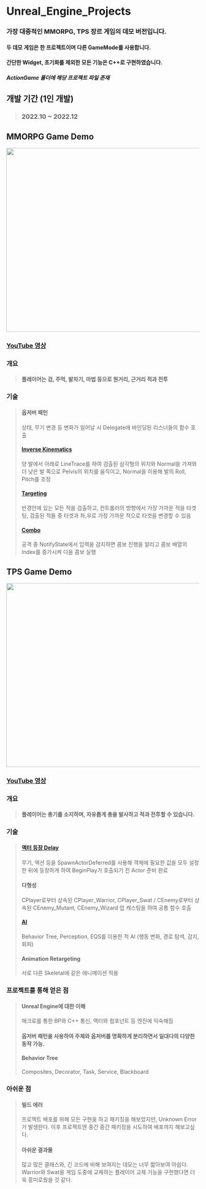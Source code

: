 # Unreal_Engine_Projects
### 가장 대중적인 MMORPG, TPS 장르 게임의 데모 버전입니다.
#### 두 데모 게임은 한 프로젝트이며 다른 GameMode를 사용합니다.
#### 간단한 Widget, 초기화를 제외한 모든 기능은 C++로 구현하였습니다.
##### ActionGame 폴더에 해당 프로젝트 파일 존재

## 개발 기간 (1인 개발)
> ### 2022.10 ~ 2022.12

## MMORPG Game Demo
<div aling="center">
  <img src="https://github.com/Chanwoongs/Unreal_Engine_Projects/assets/26241243/16deceb2-699d-43ec-b070-023f839ef957" width="854" height="480"/>    
</div>

### [YouTube 영상](https://www.youtube.com/watch?v=o6TL89M1M4o)

### 개요
> #### 플레이어는 검, 주먹, 발차기, 마법 등으로 원거리, 근거리 적과 전투

### 기술
> #### 옵저버 패턴
> 상태, 무기 변경 등 변화가 일어날 시 Delegate에 바인딩된 리스너들의 함수 호출
> #### [Inverse Kinematics](https://github.com/Chanwoongs/Unreal_Engine_Projects/blob/main/C%2B%2B/ActionGame/Source/ActionGame/Components/CFeetComponent.cpp)
> 양 발에서 아래로 LineTrace를 하여 검출된 삼각형의 위치와 Normal을 가져와 더 낮은 발 쪽으로 Pelvis의 위치를 움직이고, Normal을 이용해 발의 Roll, Pitch를 조정
> #### [Targeting](https://github.com/Chanwoongs/Unreal_Engine_Projects/blob/main/C%2B%2B/ActionGame/Source/ActionGame/Components/CTargetComponent.cpp)
> 반경안에 있는 모든 적을 검출하고, 컨트롤러의 방향에서 가장 가까운 적을 타겟팅, 검출된 적들 중 타겟과 좌,우로 가장 가까운 적으로 타겟을 변경할 수 있음
> #### [Combo](https://github.com/Chanwoongs/Unreal_Engine_Projects/blob/main/C%2B%2B/ActionGame/Source/ActionGame/Actions/CDoAction_Melee.cpp)
> 공격 중 NotifyState에서 입력을 감지하면 콤보 진행을 알리고 콤보 배열의 Index를 증가시켜 다음 콤보 실행

## TPS Game Demo
<div aling="center">
  <img src="https://github.com/Chanwoongs/Unreal_Engine_Projects/assets/26241243/7a272fb4-7179-49d2-b028-2c2524486f26" width="854" height="480"/>    
</div>

### [YouTube 영상](https://www.youtube.com/watch?v=PWedCRgR-O0&t=1s)

### 개요
> #### 플레이어는 총기를 소지하며, 자유롭게 총을 발사하고 적과 전투할 수 있습니다.

### 기술
> #### [액터 등장 Delay](https://github.com/Chanwoongs/Unreal_Engine_Projects/blob/main/C%2B%2B/ActionGame/Source/ActionGame/Actions/CActionData.cpp)
> 무기, 액션 등을 SpawnActorDeferred를 사용해 객체에 필요한 값을 모두 설정한 뒤에 등장하게 하여 BeginPlay가 호출되기 전 Actor 준비 완료
> #### 다형성
> CPlayer로부터 상속된 CPlayer_Warrior, CPlayer_Swat / CEnemy로부터 상속된 CEnemy_Mutant, CEnemy_Wizard
> 업 캐스팅을 하여 공통 함수 호출
> #### [AI](https://github.com/Chanwoongs/Unreal_Engine_Projects/tree/main/C%2B%2B/ActionGame/Source/ActionGame/BehaviorTree)
> Behavior Tree, Perception, EQS를 이용한 적 AI (행동 변화, 경로 탐색, 감지, 회피)
> #### Animation Retargeting
> 서로 다른 Skeletal에 같은 애니메이션 적용

### 프로젝트를 통해 얻은 점
> #### Unreal Engine에 대한 이해
> 매크로를 통한 BP와 C++ 통신, 액터와 컴포넌트 등 엔진에 익숙해짐
> #### 옵저버 패턴을 사용하여 주체와 옵저버를 명확하게 분리하면서 일대다의 다양한 동작 가능.
> #### Behavior Tree
> Composites, Decorator, Task, Service, Blackboard

### 아쉬운 점
> #### 빌드 에러
> 프로젝트 배포를 위해 모든 구현을 하고 패키징을 해보았지만, Unknown Error가 발생한다.
> 이후 프로젝트엔 중간 중간 패키징을 시도하여 배포까지 해보고싶다.
> #### 아쉬운 결과물
> 많고 많은 클래스와, 긴 코드에 비해 보여지는 데모는 너무 짧아보여 아쉽다.
> Warrior와 Swat을 게임 도중에 교체하는 플레이어 교체 기능을 구현했다면 더욱 흥미로웠을 것 같다.
